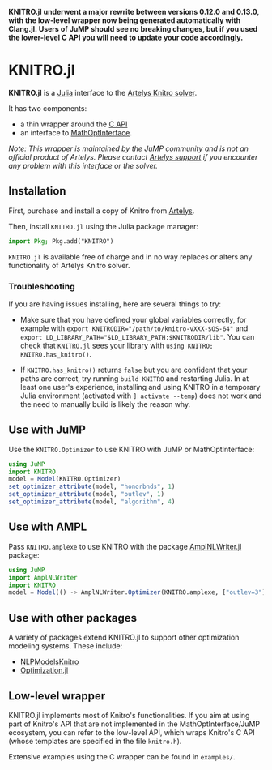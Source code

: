 **KNITRO.jl underwent a major rewrite between versions 0.12.0 and 0.13.0, with
the low-level wrapper now being generated automatically with Clang.jl. Users of
JuMP should see no breaking changes, but if you used the lower-level C API you
will need to update your code accordingly.**

# KNITRO.jl

**KNITRO.jl** is a [Julia](http://julialang.org/) interface to the [Artelys Knitro solver](https://www.artelys.com/knitro).

It has two components:
 - a thin wrapper around the [C API](https://www.artelys.com/tools/knitro_doc/3_referenceManual/callableLibraryAPI.html)
 - an interface to [MathOptInterface](https://github.com/jump-dev/MathOptInterface.jl).

*Note: This wrapper is maintained by the JuMP community and is not an official
product of Artelys. Please contact [Artelys support](mailto:support-knitro@artelys.com)
if you encounter any problem with this interface or the solver.*

## Installation

First, purchase and install a copy of Knitro from [Artelys](https://www.artelys.com/knitro).

Then, install `KNITRO.jl` using the Julia package manager:
```julia
import Pkg; Pkg.add("KNITRO")
```

`KNITRO.jl` is available free of charge and in no way replaces or alters any
functionality of Artelys Knitro solver.

### Troubleshooting

If you are having issues installing, here are several things to try:

- Make sure that you have defined your global variables correctly, for example
  with `export KNITRODIR="/path/to/knitro-vXXX-$OS-64"` and `export
  LD_LIBRARY_PATH="$LD_LIBRARY_PATH:$KNITRODIR/lib"`. You can check that
  `KNITRO.jl` sees your library with `using KNITRO; KNITRO.has_knitro()`.

- If `KNITRO.has_knitro()` returns `false` but you are confident that your
  paths are correct, try running `build KNITRO` and restarting Julia. In at
  least one user's experience, installing and using KNITRO in a temporary Julia
  environment (activated with `] activate --temp`) does not work and the need to
  manually build is likely the reason why.

## Use with JuMP

Use the `KNITRO.Optimizer` to use KNITRO with JuMP or MathOptInterface:
```julia
using JuMP
import KNITRO
model = Model(KNITRO.Optimizer)
set_optimizer_attribute(model, "honorbnds", 1)
set_optimizer_attribute(model, "outlev", 1)
set_optimizer_attribute(model, "algorithm", 4)
```

## Use with AMPL

Pass `KNITRO.amplexe` to use KNITRO with the package
[AmplNLWriter.jl](https://github.com/jump-dev/AmplNLWriter.jl) package:
```julia
using JuMP
import AmplNLWriter
import KNITRO
model = Model(() -> AmplNLWriter.Optimizer(KNITRO.amplexe, ["outlev=3"]))
```

## Use with other packages

A variety of packages extend KNITRO.jl to support other optimization modeling
systems. These include:

 * [NLPModelsKnitro](https://github.com/JuliaSmoothOptimizers/NLPModelsKnitro.jl)
 * [Optimization.jl](http://optimization.sciml.ai/stable/)

## Low-level wrapper

KNITRO.jl implements most of Knitro's functionalities. If you aim at using part
of Knitro's API that are not implemented in the MathOptInterface/JuMP ecosystem,
you can refer to the low-level API, which wraps Knitro's C API (whose templates
are specified in the file `knitro.h`).

Extensive examples using the C wrapper can be found in `examples/`.

